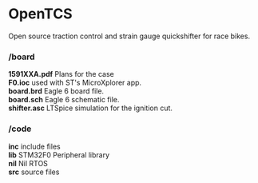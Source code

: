 OpenTCS
=======

Open source traction control and strain gauge quickshifter for race bikes.

### /board
**1591XXA.pdf** Plans for the case  
**F0.ioc** used with ST's MicroXplorer app.  
**board.brd** Eagle 6 board file.  
**board.sch** Eagle 6 schematic file.  
**shifter.asc** LTSpice simulation for the ignition cut.  

### /code
**inc**	include files  
**lib**	STM32F0 Peripheral library  
**nil** Nil RTOS  
**src**	source files  
